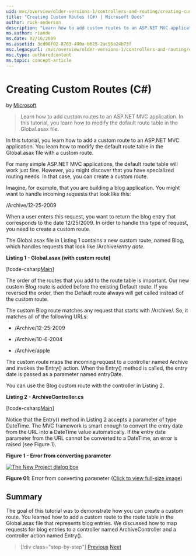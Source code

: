 ```yaml
---
uid: mvc/overview/older-versions-1/controllers-and-routing/creating-custom-routes-cs
title: "Creating Custom Routes (C#) | Microsoft Docs"
author: rick-anderson
description: "Learn how to add custom routes to an ASP.NET MVC application. In this tutorial, you learn how to modify the default route table in the Global.asax file. (C#)"
ms.author: riande
ms.date: 02/16/2009
ms.assetid: 3cd08f02-8763-490a-b625-2ac96a24b73f
msc.legacyurl: /mvc/overview/older-versions-1/controllers-and-routing/creating-custom-routes-cs
msc.type: authoredcontent
ms.topic: concept-article
---
```

# Creating Custom Routes (C#)

by [Microsoft](https://github.com/microsoft)

> Learn how to add custom routes to an ASP.NET MVC application. In this tutorial, you learn how to modify the default route table in the Global.asax file.

In this tutorial, you learn how to add a custom route to an ASP.NET MVC application. You learn how to modify the default route table in the Global.asax file with a custom route.

For many simple ASP.NET MVC applications, the default route table will work just fine. However, you might discover that you have specialized routing needs. In that case, you can create a custom route.

Imagine, for example, that you are building a blog application. You might want to handle incoming requests that look like this:

/Archive/12-25-2009

When a user enters this request, you want to return the blog entry that corresponds to the date 12/25/2009. In order to handle this type of request, you need to create a custom route.

The Global.asax file in Listing 1 contains a new custom route, named Blog, which handles requests that look like /Archive/*entry date*.

**Listing 1 - Global.asax (with custom route)**

[!code-csharp[Main](creating-custom-routes-cs/samples/sample1.cs)]

The order of the routes that you add to the route table is important. Our new custom Blog route is added before the existing Default route. If you reversed the order, then the Default route always will get called instead of the custom route.

The custom Blog route matches any request that starts with /Archive/. So, it matches all of the following URLs:

- /Archive/12-25-2009

- /Archive/10-6-2004

- /Archive/apple

The custom route maps the incoming request to a controller named Archive and invokes the Entry() action. When the Entry() method is called, the entry date is passed as a parameter named entryDate.

You can use the Blog custom route with the controller in Listing 2.

**Listing 2 - ArchiveController.cs**

[!code-csharp[Main](creating-custom-routes-cs/samples/sample2.cs)]

Notice that the Entry() method in Listing 2 accepts a parameter of type DateTime. The MVC framework is smart enough to convert the entry date from the URL into a DateTime value automatically. If the entry date parameter from the URL cannot be converted to a DateTime, an error is raised (see Figure 1).

**Figure 1 - Error from converting parameter**

[![The New Project dialog box](creating-custom-routes-cs/_static/image1.jpg)](creating-custom-routes-cs/_static/image1.png)

**Figure 01**: Error from converting parameter ([Click to view full-size image](creating-custom-routes-cs/_static/image2.png))

## Summary

The goal of this tutorial was to demonstrate how you can create a custom route. You learned how to add a custom route to the route table in the Global.asax file that represents blog entries. We discussed how to map requests for blog entries to a controller named ArchiveController and a controller action named Entry().

> [!div class="step-by-step"]
> [Previous](aspnet-mvc-controllers-overview-cs.md)
> [Next](creating-a-route-constraint-cs.md)
